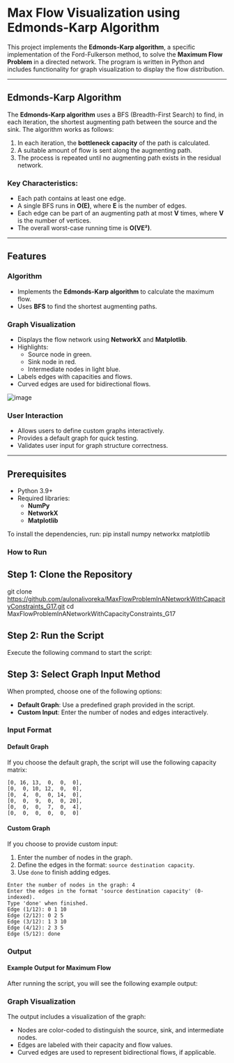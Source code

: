 # Max Flow Visualization using Edmonds-Karp Algorithm

This project implements the **Edmonds-Karp algorithm**, a specific implementation of the Ford-Fulkerson method, to solve the **Maximum Flow Problem** in a directed network. The program is written in Python and includes functionality for graph visualization to display the flow distribution.

---

## Edmonds-Karp Algorithm

The **Edmonds-Karp algorithm** uses a BFS (Breadth-First Search) to find, in each iteration, the shortest augmenting path between the source and the sink. The algorithm works as follows:
1. In each iteration, the **bottleneck capacity** of the path is calculated.
2. A suitable amount of flow is sent along the augmenting path.
3. The process is repeated until no augmenting path exists in the residual network.

### Key Characteristics:
- Each path contains at least one edge.
- A single BFS runs in **O(E)**, where **E** is the number of edges.
- Each edge can be part of an augmenting path at most **V** times, where **V** is the number of vertices.
- The overall worst-case running time is **O(VE²)**.

---

## Features

### Algorithm
- Implements the **Edmonds-Karp algorithm** to calculate the maximum flow.
- Uses **BFS** to find the shortest augmenting paths.

### Graph Visualization
- Displays the flow network using **NetworkX** and **Matplotlib**.
- Highlights:
  - Source node in green.
  - Sink node in red.
  - Intermediate nodes in light blue.
- Labels edges with capacities and flows.
- Curved edges are used for bidirectional flows.

![image](https://github.com/user-attachments/assets/6c8762e2-6c89-458c-969c-c9af3fe923eb)

### User Interaction
- Allows users to define custom graphs interactively.
- Provides a default graph for quick testing.
- Validates user input for graph structure correctness.

---

## Prerequisites

- Python 3.9+
- Required libraries:
  - **NumPy**
  - **NetworkX**
  - **Matplotlib**

To install the dependencies, run:
pip install numpy networkx matplotlib


### How to Run

## Step 1: Clone the Repository
git clone https://github.com/aulonalivoreka/MaxFlowProblemInANetworkWithCapacityConstraints_G17.git
cd MaxFlowProblemInANetworkWithCapacityConstraints_G17



## Step 2: Run the Script
Execute the following command to start the script:



## Step 3: Select Graph Input Method
When prompted, choose one of the following options:
- **Default Graph**: Use a predefined graph provided in the script.
- **Custom Input**: Enter the number of nodes and edges interactively.

### Input Format

#### Default Graph
If you choose the default graph, the script will use the following capacity matrix:

```plaintext
[0, 16, 13,  0,  0,  0],
[0,  0, 10, 12,  0,  0],
[0,  4,  0,  0, 14,  0],
[0,  0,  9,  0,  0, 20],
[0,  0,  0,  7,  0,  4],
[0,  0,  0,  0,  0,  0]
```

#### Custom Graph
If you choose to provide custom input:
1. Enter the number of nodes in the graph.
2. Define the edges in the format: `source destination capacity`.
3. Use `done` to finish adding edges.

```plaintext
Enter the number of nodes in the graph: 4
Enter the edges in the format 'source destination capacity' (0-indexed).
Type 'done' when finished.
Edge (1/12): 0 1 10
Edge (2/12): 0 2 5
Edge (3/12): 1 3 10
Edge (4/12): 2 3 5
Edge (5/12): done
```

### Output

#### Example Output for Maximum Flow
After running the script, you will see the following example output:


### Graph Visualization
The output includes a visualization of the graph:
- Nodes are color-coded to distinguish the source, sink, and intermediate nodes.
- Edges are labeled with their capacity and flow values.
- Curved edges are used to represent bidirectional flows, if applicable.

